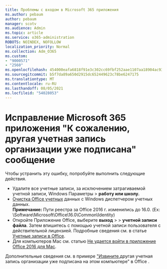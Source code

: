 ```yaml
---
title: Проблемы с входом в Microsoft 365 приложения
ms.author: pebaum
author: pebaum
manager: scotv
ms.audience: Admin
ms.topic: article
ms.service: o365-administration
ROBOTS: NOINDEX, NOFOLLOW
localization_priority: Normal
ms.collection: Adm_O365
ms.custom:
- "9000571"
- "2560"
ms.openlocfilehash: 454000eafa6818f91e3c302cc69fbf252aae1107aa18904ac93a4756d4db642b
ms.sourcegitcommit: b5f7da89a650d2915dc652449623c78be6247175
ms.translationtype: MT
ms.contentlocale: ru-RU
ms.lasthandoff: 08/05/2021
ms.locfileid: "54028053"
---
```

# <a name="fixing-the-microsoft-365-apps-sorry-another-account-from-your-organization-is-already-signed-in-message"></a>Исправление Microsoft 365 приложения "К сожалению, другая учетная запись организации уже подписана" сообщение

Чтобы устранить эту ошибку, попробуйте выполнить следующие действия.

- Удалите все учетные записи, за исключением затрагиваемой учетной записи, Windows Параметры > **работу или школу.**
- [Очистка Office учетных](https://docs.microsoft.com/office/troubleshoot/error-messages/another-account-already-signed-in#step-3-clear-cached-credentials-on-the-computer) данных с Windows диспетчером учетных данных.<br/>
    **Примечание:** Пути реестра за Office 2016 г. изменились до 16.0. (Ex: \Software\Microsoft\Office\16.0\Common\Identity\)
- Откройте Приложение Office, выберите **выход**  >    >  **учетной записи файла**. Затем впишитесь с помощью учетной записи пользователя с действительной лицензией. Подробные сведения см. в статье [Учетные записи в Office](https://support.office.com/article/accounts-in-office-628ea040-f265-49de-b986-be09c3ebf8a9).
- Для компьютеров Mac см. статью [Не удается войти в приложение Office 2016 для Mac](https://docs.microsoft.com/office365/troubleshoot/authentication/sign-in-to-office-2016-for-mac-fail).

Дополнительные сведения см. в примере ["Извините,](https://docs.microsoft.com/office/troubleshoot/error-messages/another-account-already-signed-in)другая учетная запись организации уже подписана на этом компьютере" в Office .